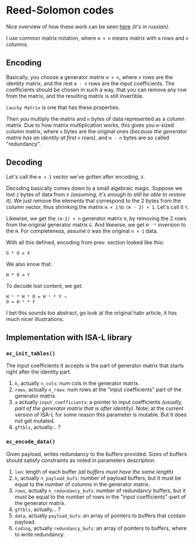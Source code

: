 # Reed-Solomon codes

Nice overview of how these work can be seen [here](https://habr.com/ru/company/yadro/blog/336286/) *(it's in russian)*.

I use common matrix notation, where `m × n` means matrix with `m` rows and `n` columns.

## Encoding

Basically, you choose a generator matrix `m × n`, where `n` rows are the identity matrix, and the rest `m - n` rows are the input coefficients. The coefficients should be chosen in such a way, that you can remove any row from the matrix, and the resulting matrix is still invertible.

`Cauchy Matrix` is one that has these properties.

Then you multiply the matrix and `n` bytes of data represented as a column matrix. Due to how matrix multiplication works, this gives you `m`-sized column matrix, where `n` bytes are the original ones *(because the generator matrix has an identity at first `n` rows)*, and `m - n` bytes are so called "redundancy".

## Decoding

Let's call the `m × 1` vector we've gotten after encoding, `X`.

Decoding basically comes down to a small algebraic magic. Suppose we lost `2` bytes of data from `X` *(assuming, it's enough to still be able to restore it)*. We just remove the elements that correspond to the 2 bytes from the column vector, thus shrinking the matrix `m × 1` to `(m - 2) × 1`. Let's call it `Y`.

Likewise, we get the `(m-2) × n` generator matrix `H`, by removing the 2 rows from the original generator matrix `G`. And likewise, we get `H⁻⁻¹` inversion to the `H`. For completeness, assume `O` was the original `n × 1` data.

With all this defined, encoding from prev. section looked like this:

    G * O = X

We also know that:

    H * O = Y

To decode lost content, we get:

    H⁻¹ * H * O = H⁻¹ * Y ⇒
    O = H⁻¹ * Y

I bet this sounds too abstract, go look at the original habr article, it has much nicer illustrations.

## Implementation with ISA-L library

### `ec_init_tables()`

The input coefficients it accepts is the part of generator matrix that starts right after the identity part.

1. `k`, actually `n_cols`: num cols in the generator matrix.
2. `rows`, actually `n_rows`: num rows at the "input coefficients" part of the generator matrix.
3. `a` actually `input_coefficients`: a pointer to input coefficients *(usually, part of the generator matrix that is after identity)*. Note: at the current version of ISA-L for some reason this parameter is mutable. But it does not get mutated.
4. `gftbls`, actually… ?

### `ec_encode_data()`

Given payload, writes redundancy to the buffers provided. Sizes of buffers should satisfy constraints as noted in parameters description.

1. `len`: length of each buffer *(all buffers must have the same length)*
2. `k`, actually `n_payload_bufs`: number of payload buffers, but it must be equal to the number of columns in the generator matrix.
3. `rows`, actually `n_redundancy_bufs`: number of redundancy buffers, but it must be equal to the number of rows in the "input coefficients"-part of the generator matrix.
4. `gftbls`, actually… ?
5. `data`, actually `payload_bufs`: an array of pointers to buffers that contain payload.
6. `coding`, actually `redundancy_bufs`: an array of pointers to buffers, where to write redundancy.
